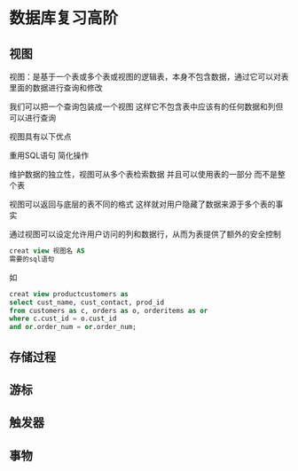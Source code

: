 # 数据库复习高阶

## 视图

视图：是基于一个表或多个表或视图的逻辑表，本身不包含数据，通过它可以对表里面的数据进行查询和修改

我们可以把一个查询包装成一个视图 这样它不包含表中应该有的任何数据和列但可以进行查询

视图具有以下优点

重用SQL语句 简化操作

维护数据的独立性，视图可从多个表检索数据 并且可以使用表的一部分 而不是整个表

视图可以返回与底层的表不同的格式 这样就对用户隐藏了数据来源于多个表的事实

通过视图可以设定允许用户访问的列和数据行，从而为表提供了额外的安全控制



```sql
creat view 视图名 AS
需要的sql语句
```

如

```sql 
creat view productcustomers as 
select cust_name, cust_contact, prod_id
from customers as c, orders as o, orderitems as or
where c.cust_id = o.cust_id
and or.order_num = or.order_num;
```



## 存储过程



## 游标

## 触发器

## 事物



